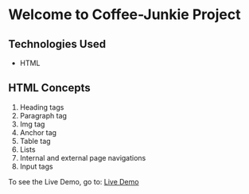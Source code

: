 # Welcome to Coffee-Junkie Project

## Technologies Used

- HTML

## HTML Concepts

1. Heading tags
2. Paragraph tag
3. Img tag
4. Anchor tag
5. Table tag
6. Lists
7. Internal and external page navigations
8. Input tags

To see the Live Demo, go to: <a href="https://excelr-vijay-excelr.github.io/coffee-junkie/" target="_blank"> Live Demo </a>
